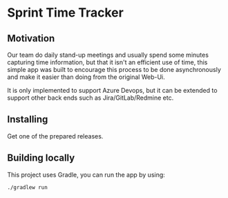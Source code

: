 Sprint Time Tracker
===============================

## Motivation

Our team do daily stand-up meetings and usually spend some minutes capturing time information, but that it isn't an efficient use of time, this simple app was built to encourage this process to be done asynchronously and make it easier than doing from the original Web-Ui.

It is only implemented to support Azure Devops, but it can be extended to support other back ends such as Jira/GitLab/Redmine etc.

## Installing

Get one of the prepared releases.

## Building locally

This project uses Gradle, you can run the app by using:

```bash
./gradlew run
```